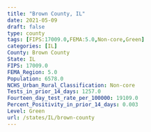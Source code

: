 ```yaml
---
title: "Brown County, IL"
date: 2021-05-09
draft: false
type: county
tags: [FIPS:17009.0,FEMA:5.0,Non-core,Green]
categories: [IL]
County: Brown County
State: IL
FIPS: 17009.0
FEMA_Region: 5.0
Population: 6578.0
NCHS_Urban_Rural_Classification: Non-core
Tests_in_prior_14_days: 1257.0
Fourteen_day_test_rate_per_100000: 19109.0
Percent_Positivity_in_prior_14_days: 0.003
Level: Green
url: /states/IL/brown-county
---
```



